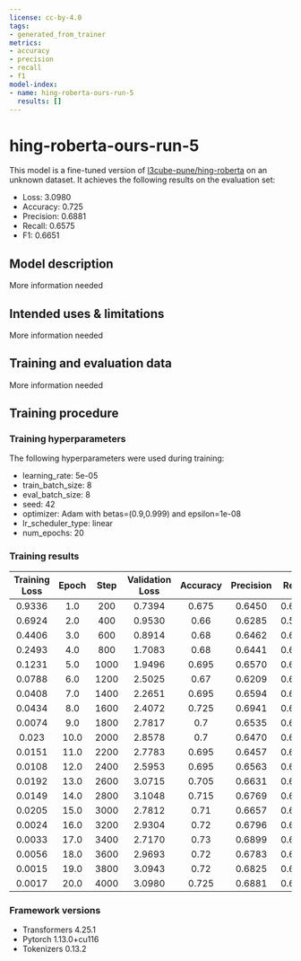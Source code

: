 ```yaml
---
license: cc-by-4.0
tags:
- generated_from_trainer
metrics:
- accuracy
- precision
- recall
- f1
model-index:
- name: hing-roberta-ours-run-5
  results: []
---
```


<!-- This model card has been generated automatically according to the information the Trainer had access to. You
should probably proofread and complete it, then remove this comment. -->

# hing-roberta-ours-run-5

This model is a fine-tuned version of [l3cube-pune/hing-roberta](https://huggingface.co/l3cube-pune/hing-roberta) on an unknown dataset.
It achieves the following results on the evaluation set:
- Loss: 3.0980
- Accuracy: 0.725
- Precision: 0.6881
- Recall: 0.6575
- F1: 0.6651

## Model description

More information needed

## Intended uses & limitations

More information needed

## Training and evaluation data

More information needed

## Training procedure

### Training hyperparameters

The following hyperparameters were used during training:
- learning_rate: 5e-05
- train_batch_size: 8
- eval_batch_size: 8
- seed: 42
- optimizer: Adam with betas=(0.9,0.999) and epsilon=1e-08
- lr_scheduler_type: linear
- num_epochs: 20

### Training results

| Training Loss | Epoch | Step | Validation Loss | Accuracy | Precision | Recall | F1     |
|:-------------:|:-----:|:----:|:---------------:|:--------:|:---------:|:------:|:------:|
| 0.9336        | 1.0   | 200  | 0.7394          | 0.675    | 0.6450    | 0.6509 | 0.6398 |
| 0.6924        | 2.0   | 400  | 0.9530          | 0.66     | 0.6285    | 0.5845 | 0.5551 |
| 0.4406        | 3.0   | 600  | 0.8914          | 0.68     | 0.6462    | 0.6527 | 0.6479 |
| 0.2493        | 4.0   | 800  | 1.7083          | 0.68     | 0.6441    | 0.6446 | 0.6426 |
| 0.1231        | 5.0   | 1000 | 1.9496          | 0.695    | 0.6570    | 0.6624 | 0.6591 |
| 0.0788        | 6.0   | 1200 | 2.5025          | 0.67     | 0.6209    | 0.6039 | 0.6011 |
| 0.0408        | 7.0   | 1400 | 2.2651          | 0.695    | 0.6594    | 0.6617 | 0.6517 |
| 0.0434        | 8.0   | 1600 | 2.4072          | 0.725    | 0.6941    | 0.6754 | 0.6710 |
| 0.0074        | 9.0   | 1800 | 2.7817          | 0.7      | 0.6535    | 0.6467 | 0.6488 |
| 0.023         | 10.0  | 2000 | 2.8578          | 0.7      | 0.6470    | 0.6353 | 0.6337 |
| 0.0151        | 11.0  | 2200 | 2.7783          | 0.695    | 0.6457    | 0.6373 | 0.6390 |
| 0.0108        | 12.0  | 2400 | 2.5953          | 0.695    | 0.6563    | 0.6586 | 0.6564 |
| 0.0192        | 13.0  | 2600 | 3.0715          | 0.705    | 0.6631    | 0.6326 | 0.6320 |
| 0.0149        | 14.0  | 2800 | 3.1048          | 0.715    | 0.6769    | 0.6450 | 0.6503 |
| 0.0205        | 15.0  | 3000 | 2.7812          | 0.71     | 0.6657    | 0.6538 | 0.6565 |
| 0.0024        | 16.0  | 3200 | 2.9304          | 0.72     | 0.6796    | 0.6537 | 0.6610 |
| 0.0033        | 17.0  | 3400 | 2.7170          | 0.73     | 0.6899    | 0.6760 | 0.6811 |
| 0.0056        | 18.0  | 3600 | 2.9693          | 0.72     | 0.6783    | 0.6560 | 0.6628 |
| 0.0015        | 19.0  | 3800 | 3.0943          | 0.72     | 0.6825    | 0.6541 | 0.6611 |
| 0.0017        | 20.0  | 4000 | 3.0980          | 0.725    | 0.6881    | 0.6575 | 0.6651 |


### Framework versions

- Transformers 4.25.1
- Pytorch 1.13.0+cu116
- Tokenizers 0.13.2
